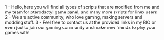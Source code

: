 1 - Hello, here you will find all types of scripts that are modified from me and my team for pterodactyl game panel, and many more scripts for linux users
2 - We are active community, who love gaming, making servers and modding stuff.
3 - Feel free to contact us at the provided links in my BIO or even just to join our gaming community and make new friends to play your games with!
